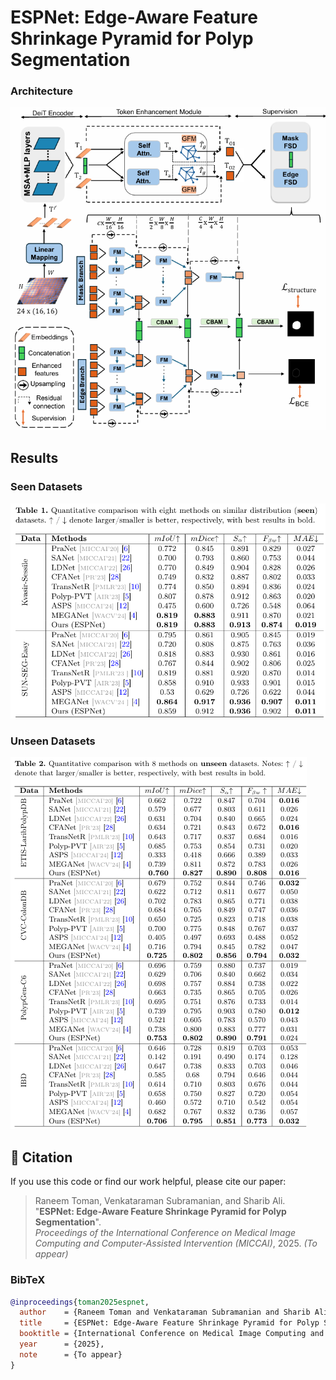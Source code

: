 # ESPNet: Edge-Aware Feature Shrinkage Pyramid for Polyp Segmentation

### Architecture
![ESPNet Architecture](figs/architecture.png)

## Results

### Seen Datasets
![Seen Dataset Results](figs/results_seen.png)

### Unseen Datasets
![Unseen Dataset Results](figs/results_unseen.png)


## 📄 Citation

If you use this code or find our work helpful, please cite our paper:

> Raneem Toman, Venkataraman Subramanian, and Sharib Ali.  
> "**ESPNet: Edge-Aware Feature Shrinkage Pyramid for Polyp Segmentation**".  
> *Proceedings of the International Conference on Medical Image Computing and Computer-Assisted Intervention (MICCAI)*, 2025. *(To appear)*

### BibTeX
```bibtex
@inproceedings{toman2025espnet,
  author    = {Raneem Toman and Venkataraman Subramanian and Sharib Ali},
  title     = {ESPNet: Edge-Aware Feature Shrinkage Pyramid for Polyp Segmentation},
  booktitle = {International Conference on Medical Image Computing and Computer-Assisted Intervention (MICCAI)},
  year      = {2025},
  note      = {To appear}
}
